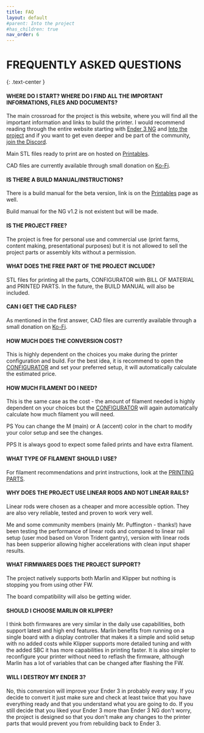 ```yaml
---
title: FAQ
layout: default
#parent: Into the project
#has_children: true
nav_order: 6
---
```

# FREQUENTLY ASKED QUESTIONS
{: .text-center }
#### WHERE DO I START? WHERE DO I FIND ALL THE IMPORTANT INFORMATIONS, FILES AND DOCUMENTS?
The main crossroad for the project is this website, where you will find all the important information and links to build the printer.
I would recommend reading through the entire website starting with [Ender 3 NG] and [Into the project] and if you want to get even deeper and be part of the community, [join the Discord].

Main STL files ready to print are on hosted on [Printables].

CAD files are currently available through small donation on [Ko-Fi].

#### IS THERE A BUILD MANUAL/INSTRUCTIONS?
There is a build manual for the beta version, link is on the [Printables] page as well.

Build manual for the NG v1.2 is not existent but will be made.

#### IS THE PROJECT FREE?
The project is free for personal use and commercial use (print farms, content making, presentational purposes) but it is not allowed to sell the project parts or assembly kits without a permission.

#### WHAT DOES THE FREE PART OF THE PROJECT INCLUDE?
STL files for printing all the parts, CONFIGURATOR with BILL OF MATERIAL and PRINTED PARTS. In the future, the BUILD MANUAL will also be included.

#### CAN I GET THE CAD FILES?
As mentioned in the first answer, CAD files are currently available through a small donation on [Ko-Fi].

#### HOW MUCH DOES THE CONVERSION COST?
This is highly dependent on the choices you make during the printer configuration and build. For the best idea, it is recommend to open the [CONFIGURATOR] and set your preferred setup, it will automatically calculate the estimated price.

#### HOW MUCH FILAMENT DO I NEED?
This is the same case as the cost - the amount of filament needed is highly dependent on your choices but the [CONFIGURATOR] will again automatically calculate how much filament you will need.

PS You can change the M (main) or A (accent) color in the chart to modify your color setup and see the changes.

PPS It is always good to expect some failed prints and have extra filament.

#### WHAT TYPE OF FILAMENT SHOULD I USE?
For filament recommendations and print instructions, look at the [PRINTING PARTS].

#### WHY DOES THE PROJECT USE LINEAR RODS AND NOT LINEAR RAILS?
Linear rods were chosen as a cheaper and more accessible option. They are also very reliable, tested and proven to work very well.

Me and some community members (mainly Mr. Puffington - thanks!) have been testing the performance of linear rods and compared to linear rail setup (user mod based on Voron Trident gantry), version with linear rods has been supperior allowing higher accelerations with clean input shaper results.

#### WHAT FIRMWARES DOES THE PROJECT SUPPORT?
The project natively supports both Marlin and Klipper but nothing is stopping you from using other FW.

The board compatibility will also be getting wider.

#### SHOULD I CHOOSE MARLIN OR KLIPPER?
I think both firmwares are very similar in the daily use capabilities, both support latest and high end features. Marlin benefits from running on a single board with a display controller that makes it a simple and solid setup with no added costs while Klipper supports more detailed tuning and with the added SBC it has more capabilities in printing faster. It is also simpler to reconfigure your printer without need to reflash the firmware, although Marlin has a lot of variables that can be changed after flashing the FW.

#### WILL I DESTROY MY ENDER 3?
No, this conversion will improve your Ender 3 in probably every way. If you decide to convert it just make sure and check at least twice that you have everything ready and that you understand what you are going to do. If you still decide that you liked your Ender 3 more than Ender 3 NG don't worry, the project is designed so that you don't make any changes to the printer parts that would prevent you from rebuilding back to Ender 3.

[Ender 3 NG]: https://rh3d.xyz/
[Into the project]: https://rh3d.xyz/into.html
[join the Discord]: https://discord.com/invite/Zkvu6uu2AR
[Printables]: https://www.printables.com/en/model/922401
[Ko-Fi]: https://ko-fi.com/rh3dcz
[CONFIGURATOR]: https://rh3d.xyz/configure.html
[PRINTING PARTS]: https://rh3d.xyz/printing.html

